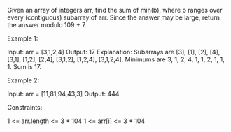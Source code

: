 Given an array of integers arr, find the sum of min(b), where b ranges over every (contiguous) subarray of arr. Since the answer may be large, return the answer modulo 109 + 7.

 

Example 1:

Input: arr = [3,1,2,4]
Output: 17
Explanation: 
Subarrays are [3], [1], [2], [4], [3,1], [1,2], [2,4], [3,1,2], [1,2,4], [3,1,2,4]. 
Minimums are 3, 1, 2, 4, 1, 1, 2, 1, 1, 1.
Sum is 17.

Example 2:

Input: arr = [11,81,94,43,3]
Output: 444
 

Constraints:

1 <= arr.length <= 3 * 104
1 <= arr[i] <= 3 * 104